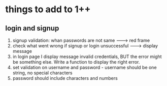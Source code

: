 # things to add to 1++

## login and signup
1) signup validation: whan passwords are not same ---> red frame
2) check what went wrong if signup or login unsuccessful ---> display message
3) in login page I display message invalid credentials, BUT the error might be something else. Write a function to display the right error. 
4) set validation on username and password - username should be one string, no special characters
5) password should include characters and numbers
